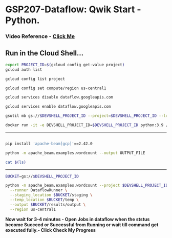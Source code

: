 # GSP207-Dataflow: Qwik Start - Python.

### Video Reference - [Click Me](https://youtu.be/2uSYxo35LLY?si=8EOKwCoCBPP7KOB4)

## Run in the Cloud Shell...

```bash
export PROJECT_ID=$(gcloud config get-value project)
gcloud auth list

gcloud config list project

gcloud config set compute/region us-central1

gcloud services disable dataflow.googleapis.com

gcloud services enable dataflow.googleapis.com

gsutil mb gs://$DEVSHELL_PROJECT_ID --project=$DEVSHELL_PROJECT_ID --location=us

docker run -it -e DEVSHELL_PROJECT_ID=$DEVSHELL_PROJECT_ID python:3.9 /bin/bash
```

---

```bash

pip install 'apache-beam[gcp]'==2.42.0

python -m apache_beam.examples.wordcount --output OUTPUT_FILE

cat $(ls)

```

---

```bash
BUCKET=gs://$DEVSHELL_PROJECT_ID

python -m apache_beam.examples.wordcount --project $DEVSHELL_PROJECT_ID \
  --runner DataflowRunner \
  --staging_location $BUCKET/staging \
  --temp_location $BUCKET/temp \
  --output $BUCKET/results/output \
  --region us-central1
```

**Now wait for 3-4 minutes - Open Jobs in dataflow when the ststus become Succeed or Successful from Running or wait till command get executed fully.- Click Check My Progress**
